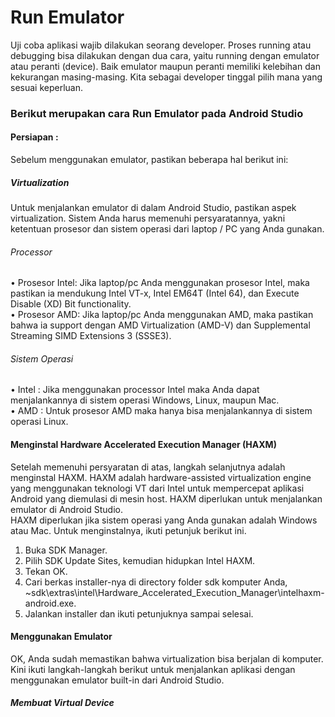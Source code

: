 # Run Emulator
Uji coba aplikasi wajib dilakukan seorang developer. Proses running atau debugging bisa dilakukan dengan dua cara, yaitu running dengan emulator atau peranti (device). Baik emulator maupun peranti memiliki kelebihan dan kekurangan masing-masing. Kita sebagai developer tinggal pilih mana yang sesuai  keperluan. <br>
### Berikut merupakan cara Run Emulator pada Android Studio <br>
#### Persiapan : <br>
Sebelum menggunakan emulator, pastikan beberapa hal berikut ini:  <br>
##### Virtualization <br>
Untuk menjalankan emulator di dalam Android Studio, pastikan aspek virtualization. Sistem Anda harus memenuhi persyaratannya, yakni ketentuan prosesor dan sistem operasi dari laptop / PC yang Anda gunakan. <br>
###### Processor <br>
•	Prosesor Intel: Jika laptop/pc Anda menggunakan prosesor Intel, maka pastikan ia mendukung Intel VT-x, Intel EM64T (Intel 64), dan Execute Disable (XD) Bit functionality. <br>
•	Prosesor AMD:  Jika laptop/pc Anda menggunakan AMD, maka pastikan bahwa ia support dengan AMD Virtualization (AMD-V) dan Supplemental Streaming SIMD Extensions 3 (SSSE3). <br>

###### Sistem Operasi <br>
•	Intel : Jika menggunakan processor Intel maka Anda dapat menjalankannya di sistem operasi Windows, Linux, maupun Mac. <br>
•	AMD : Untuk prosesor AMD maka hanya bisa menjalankannya di sistem operasi Linux. <br>

#### Menginstal Hardware Accelerated Execution Manager (HAXM) <br>
Setelah memenuhi persyaratan di atas, langkah selanjutnya adalah menginstal HAXM. HAXM adalah hardware-assisted virtualization engine yang menggunakan teknologi VT dari Intel untuk mempercepat aplikasi Android yang diemulasi di mesin host. HAXM diperlukan untuk menjalankan emulator di Android Studio. <br>
HAXM diperlukan jika sistem operasi yang Anda gunakan adalah Windows atau Mac. Untuk menginstalnya, ikuti petunjuk berikut ini. <br>
1.	Buka SDK Manager. <br>
2.	Pilih SDK Update Sites, kemudian hidupkan Intel HAXM. <br>
3.	Tekan OK. <br>
4.	Cari berkas installer-nya di directory folder sdk komputer Anda,
~sdk\extras\intel\Hardware_Accelerated_Execution_Manager\intelhaxm-android.exe. <br>
5.	Jalankan installer dan ikuti petunjuknya sampai selesai. <br>

#### Menggunakan Emulator <br>
OK, Anda sudah memastikan bahwa virtualization bisa berjalan di komputer. Kini ikuti langkah-langkah berikut untuk menjalankan aplikasi dengan menggunakan emulator built-in dari Android Studio. <br>

##### Membuat Virtual Device 







